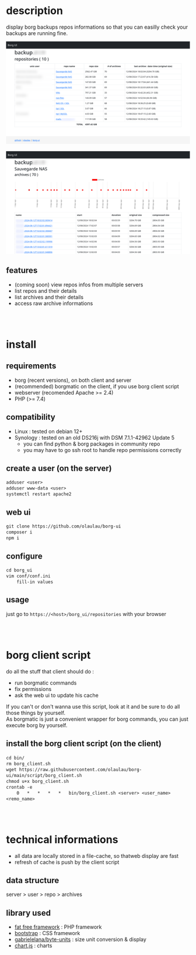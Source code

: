 # description
display borg backups repos informations so that you can easilly check your backups are running fine.

<a href="doc/repositories.png"><img src="doc/repositories.png" width="600" title="repositories"></a> &nbsp; 
<a href="doc/archives.png"><img src="doc/archives.png" width="600" title="archives"></a>
<br/>

## features
- (coming soon) view repos infos from multiple servers
- list repos and their details
- list archives and their details
- access raw archive informations

<br/>
<br/>

# install
## requirements
- borg (recent versions), on both client and server
- (recommended) borgmatic on the client, if you use borg client script
- webserver (recomended Apache >= 2.4)
- PHP (>= 7.4)

## compatibility
- Linux : tested on debian 12+
- Synology : tested on an old DS216j with DSM 7.1.1-42962 Update 5
	- you can find python & borg packages in community repo
	- you may have to go ssh root to handle repo permissions correctly


## create a user (on the server)
```
adduser <user>
adduser www-data <user>
systemctl restart apache2
```

## web ui
```
git clone https://github.com/olaulau/borg-ui
composer i
npm i
```

## configure
```
cd borg_ui
vim conf/conf.ini
	fill-in values
```

## usage
just go to ```https://<host>/borg_ui/repositories``` with your browser

<br/>
<br/>

# borg client script
do all the stuff that client should do :
- run borgmatic commands
- fix permissions
- ask the web ui to update his cache

If you can't or don't wanna use this script, look at it and be sure to do all those things by yourself.  
As borgmatic is just a convenient wrapper for borg commands, you can just execute borg by yourself.

## install the borg client script (on the client)
```
cd bin/
rm borg_client.sh
wget https://raw.githubusercontent.com/olaulau/borg-ui/main/script/borg_client.sh
chmod u+x borg_client.sh
crontab -e
	0	*	*	*	*	bin/borg_client.sh <server> <user_name> <remo_name>
```

<br/>
<br/>

# technical informations
- all data are locally stored in a file-cache, so thatweb display are fast
- refresh of cache is push by the client script

## data structure
server > user > repo > archives

## library used
- [fat free framework](https://fatfreeframework.com/3.8/home) : PHP framework
- [bootstrap](https://getbootstrap.com/) : CSS framework
- [gabrielelana/byte-units](https://github.com/gabrielelana/byte-units) : size unit conversion & display
- [chart.js](https://www.chartjs.org/) : charts
